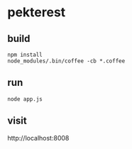 pekterest
=========

build
-----
    npm install
    node_modules/.bin/coffee -cb *.coffee

run
---
    node app.js

visit
-----
http://localhost:8008